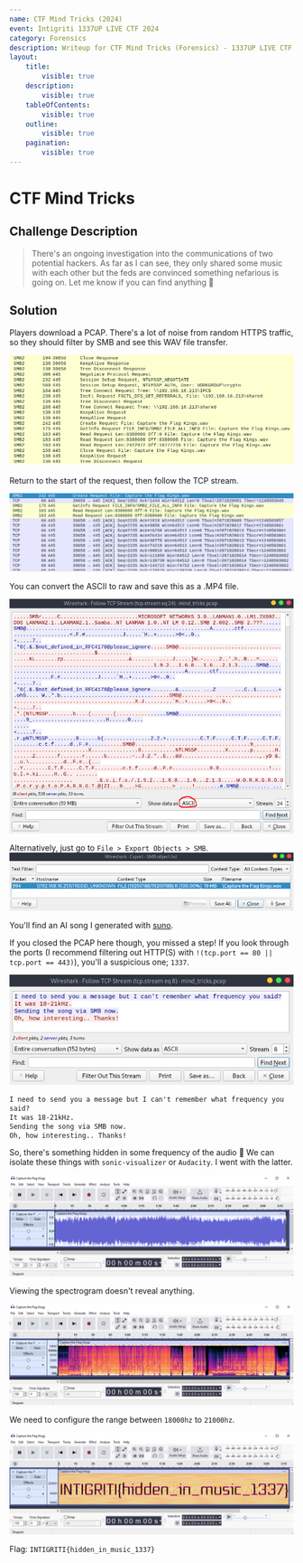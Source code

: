 ```yaml
---
name: CTF Mind Tricks (2024)
event: Intigriti 1337UP LIVE CTF 2024
category: Forensics
description: Writeup for CTF Mind Tricks (Forensics) - 1337UP LIVE CTF (2024) 💜
layout:
    title:
        visible: true
    description:
        visible: true
    tableOfContents:
        visible: true
    outline:
        visible: true
    pagination:
        visible: true
---
```


# CTF Mind Tricks

## Challenge Description

> There's an ongoing investigation into the communications of two potential hackers. As far as I can see, they only shared some music with each other but the feds are convinced something nefarious is going on. Let me know if you can find anything 🔎

## Solution

Players download a PCAP. There's a lot of noise from random HTTPS traffic, so they should filter by SMB and see this WAV file transfer.

![](./images/0.PNG)

Return to the start of the request, then follow the TCP stream.

![](./images/1.PNG)

You can convert the ASCII to raw and save this as a .MP4 file.

![](./images/2.PNG)

Alternatively, just go to `File > Export Objects > SMB`.
![](./images/3.PNG)

You'll find an AI song I generated with [suno](https://suno.com).

If you closed the PCAP here though, you missed a step! If you look through the ports (I recommend filtering out HTTP(S) with `!(tcp.port == 80 || tcp.port == 443)`), you'll a suspicious one; `1337`.

![](./images/4.PNG)

```
I need to send you a message but I can't remember what frequency you said?
It was 18-21kHz.
Sending the song via SMB now.
Oh, how interesting.. Thanks!
```

So, there's something hidden in some frequency of the audio 🤔 We can isolate these things with `sonic-visualizer` or `Audacity`. I went with the latter.

![](./images/5.PNG)

Viewing the spectrogram doesn't reveal anything.

![](./images/6.PNG)

We need to configure the range between `18000hz` to `21000hz`.

![](./images/7.PNG)

Flag: `INTIGRITI{hidden_in_music_1337}`
